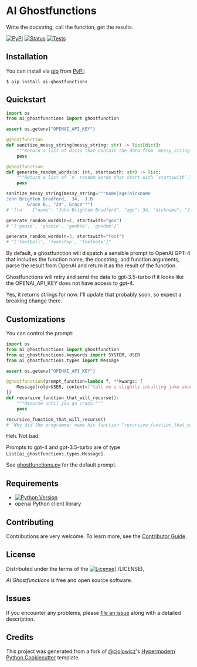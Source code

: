 # AI Ghostfunctions

Write the docstring, call the function, get the results.

[![PyPI](https://img.shields.io/pypi/v/ai-ghostfunctions.svg)][pypi status]
[![Status](https://img.shields.io/pypi/status/ai-ghostfunctions.svg)][pypi status]
[![Tests](https://github.com/bmritz/ai-ghostfunctions/workflows/Tests/badge.svg)][tests]

[pypi status]: https://pypi.org/project/ai-ghostfunctions/
[read the docs]: https://ai-ghostfunctions.readthedocs.io/
[tests]: https://github.com/bmritz/ai-ghostfunctions/actions?workflow=Tests
[codecov]: https://app.codecov.io/gh/bmritz/ai-ghostfunctions
[pre-commit]: https://github.com/pre-commit/pre-commit
[black]: https://github.com/psf/black

## Installation

You can install via [pip] from [PyPI]:

```console
$ pip install ai-ghostfunctions
```

## Quickstart

```python
import os
from ai_ghostfunctions import ghostfunction

assert os.getenv("OPENAI_API_KEY")

@ghostfunction
def sanitize_messy_string(messy_string: str) -> list[dict]:
    """Return a list of dicts that contain the data from `messy_string`."""
    pass

@ghostfunction
def generate_random_words(n: int, startswith: str) -> list:
    """Return a list of `n` random words that start with `startswith`."""
    pass

sanitize_messy_string(messy_string="""name|age|nickname
John Brighton Bradford,  34,  J.B
        Grace B., "24", Grace""")
# '[\n    {"name": "John Brighton Bradford", "age": 34, "nickname": "J.B"},\n    {"name": "Grace B.", "age": 24, "nickname": "Grace"}\n]'

generate_random_words(n=4, startswith="goo")
# "['gooze', 'goonie', 'gooble', 'goodum']"

generate_random_words(n=3, startswith="foot")
# "['football', 'footstep', 'footnote']"
```

By default, a ghostfunction will dispatch a sensible prompt to OpenAI GPT-4 that includes the function name, the docstring, and function arguments, parse the result from OpenAI and return it as the result of the function.

Ghostfunctions will retry and send the data to gpt-3.5-turbo if it looks like the OPENAI_API_KEY does not have access to gpt-4.

Yes, it returns strings for now. I'll update that probably soon, so expect a breaking change there.

## Customizations

You can control the prompt:

```python
import os
from ai_ghostfunctions import ghostfunction
from ai_ghostfunctions.keywords import SYSTEM, USER
from ai_ghostfunctions.types import Message

assert os.getenv("OPENAI_API_KEY")

@ghostfunction(prompt_function=lambda f, **kwargs: [
    Message(role=USER, content=f"tell me a slightly insulting joke about this function name: {f.__name__}.")
])
def recursive_function_that_will_recurse():
    """Recurse until you go crazy."""
    pass

recursive_function_that_will_recurse()
# 'Why did the programmer name his function "recursive_function_that_will_recurse"? Because he wanted to make absolutely sure that no one would confuse it for a function that actually does something useful.'
```

Heh. Not bad.

Prompts to gpt-4 and gpt-3.5-turbo are of type `List[ai_ghostfunctions.types.Message]`.

See [ghostfunctions.py](./src/ai_ghostfunctions/ghostfunctions.py#48) for the default prompt.

## Requirements

- [![Python Version](https://img.shields.io/pypi/pyversions/ai-ghostfunctions)][pypi status]
- openai Python client library

## Contributing

Contributions are very welcome.
To learn more, see the [Contributor Guide].

## License

Distributed under the terms of the [![License](https://img.shields.io/pypi/l/ai-ghostfunctions)][license](./LICENSE),

_AI Ghostfunctions_ is free and open source software.

## Issues

If you encounter any problems,
please [file an issue] along with a detailed description.

## Credits

This project was generated from a fork of [@cjolowicz]'s [Hypermodern Python Cookiecutter] template.

[@cjolowicz]: https://github.com/cjolowicz
[pypi]: https://pypi.org/
[hypermodern python cookiecutter]: https://github.com/cjolowicz/cookiecutter-hypermodern-python
[file an issue]: https://github.com/bmritz/ai-ghostfunctions/issues
[pip]: https://pip.pypa.io/

<!-- github-only -->

[license]: https://github.com/bmritz/ai-ghostfunctions/blob/main/LICENSE
[contributor guide]: https://github.com/bmritz/ai-ghostfunctions/blob/main/CONTRIBUTING.md
[command-line reference]: https://ai-ghostfunctions.readthedocs.io/en/latest/usage.html
